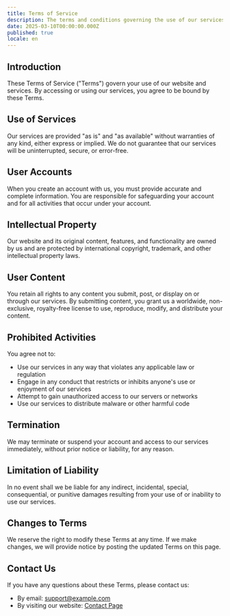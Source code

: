 ```yaml
---
title: Terms of Service
description: The terms and conditions governing the use of our services
date: 2025-03-10T00:00:00.000Z
published: true
locale: en
---
```


## Introduction

These Terms of Service ("Terms") govern your use of our website and services. By accessing or using our services, you agree to be bound by these Terms.

## Use of Services

Our services are provided "as is" and "as available" without warranties of any kind, either express or implied. We do not guarantee that our services will be uninterrupted, secure, or error-free.

## User Accounts

When you create an account with us, you must provide accurate and complete information. You are responsible for safeguarding your account and for all activities that occur under your account.

## Intellectual Property

Our website and its original content, features, and functionality are owned by us and are protected by international copyright, trademark, and other intellectual property laws.

## User Content

You retain all rights to any content you submit, post, or display on or through our services. By submitting content, you grant us a worldwide, non-exclusive, royalty-free license to use, reproduce, modify, and distribute your content.

## Prohibited Activities

You agree not to:

- Use our services in any way that violates any applicable law or regulation
- Engage in any conduct that restricts or inhibits anyone's use or enjoyment of our services
- Attempt to gain unauthorized access to our servers or networks
- Use our services to distribute malware or other harmful code

## Termination

We may terminate or suspend your account and access to our services immediately, without prior notice or liability, for any reason.

## Limitation of Liability

In no event shall we be liable for any indirect, incidental, special, consequential, or punitive damages resulting from your use of or inability to use our services.

## Changes to Terms

We reserve the right to modify these Terms at any time. If we make changes, we will provide notice by posting the updated Terms on this page.

## Contact Us

If you have any questions about these Terms, please contact us:

- By email: support@example.com
- By visiting our website: [Contact Page](https://example.com/contact) 